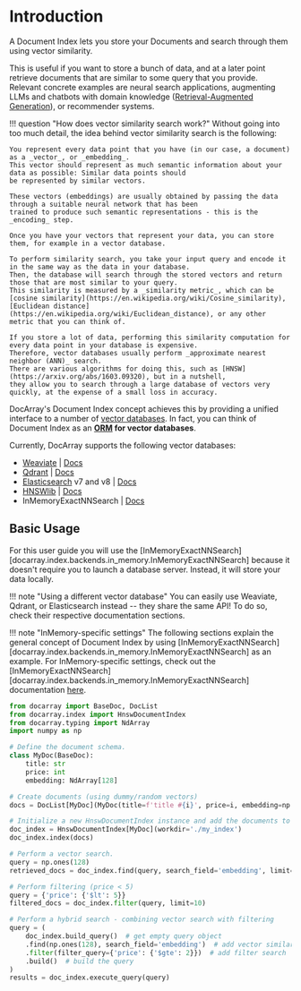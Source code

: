 # Introduction

A Document Index lets you store your Documents and search through them using vector similarity.

This is useful if you want to store a bunch of data, and at a later point retrieve documents that are similar to
some query that you provide.
Relevant concrete examples are neural search applications, augmenting LLMs and chatbots with domain knowledge ([Retrieval-Augmented Generation](https://arxiv.org/abs/2005.11401)),
or recommender systems.

!!! question "How does vector similarity search work?"
    Without going into too much detail, the idea behind vector similarity search is the following:

    You represent every data point that you have (in our case, a document) as a _vector_, or _embedding_.
    This vector should represent as much semantic information about your data as possible: Similar data points should
    be represented by similar vectors.

    These vectors (embeddings) are usually obtained by passing the data through a suitable neural network that has been
    trained to produce such semantic representations - this is the _encoding_ step.

    Once you have your vectors that represent your data, you can store them, for example in a vector database.
    
    To perform similarity search, you take your input query and encode it in the same way as the data in your database.
    Then, the database will search through the stored vectors and return those that are most similar to your query.
    This similarity is measured by a _similarity metric_, which can be [cosine similarity](https://en.wikipedia.org/wiki/Cosine_similarity),
    [Euclidean distance](https://en.wikipedia.org/wiki/Euclidean_distance), or any other metric that you can think of.

    If you store a lot of data, performing this similarity computation for every data point in your database is expensive.
    Therefore, vector databases usually perform _approximate nearest neighbor (ANN)_ search.
    There are various algorithms for doing this, such as [HNSW](https://arxiv.org/abs/1603.09320), but in a nutshell,
    they allow you to search through a large database of vectors very quickly, at the expense of a small loss in accuracy.

DocArray's Document Index concept achieves this by providing a unified interface to a number of [vector databases](https://learn.microsoft.com/en-us/semantic-kernel/concepts-ai/vectordb).
In fact, you can think of Document Index as an **[ORM](https://sqlmodel.tiangolo.com/db-to-code/) for vector databases**.

Currently, DocArray supports the following vector databases:

- [Weaviate](https://weaviate.io/)  |  [Docs](index_weaviate.md)
- [Qdrant](https://qdrant.tech/)  |  [Docs](index_qdrant.md)
- [Elasticsearch](https://www.elastic.co/elasticsearch/) v7 and v8  |  [Docs](index_elastic.md)
- [HNSWlib](https://github.com/nmslib/hnswlib)  |  [Docs](index_hnswlib.md)
- InMemoryExactNNSearch  |  [Docs](index_in_memory.md)


## Basic Usage

For this user guide you will use the [InMemoryExactNNSearch][docarray.index.backends.in_memory.InMemoryExactNNSearch]
because it doesn't require you to launch a database server. Instead, it will store your data locally.

!!! note "Using a different vector database"
    You can easily use Weaviate, Qdrant, or Elasticsearch instead -- they share the same API!
    To do so, check their respective documentation sections.

!!! note "InMemory-specific settings"
    The following sections explain the general concept of Document Index by using
    [InMemoryExactNNSearch][docarray.index.backends.in_memory.InMemoryExactNNSearch] as an example.
    For InMemory-specific settings, check out the [InMemoryExactNNSearch][docarray.index.backends.in_memory.InMemoryExactNNSearch] documentation
    [here](index_in_memory.md).


```python
from docarray import BaseDoc, DocList
from docarray.index import HnswDocumentIndex
from docarray.typing import NdArray
import numpy as np

# Define the document schema.
class MyDoc(BaseDoc):
    title: str
    price: int
    embedding: NdArray[128]

# Create documents (using dummy/random vectors)
docs = DocList[MyDoc](MyDoc(title=f'title #{i}', price=i, embedding=np.random.rand(128)) for i in range(10))

# Initialize a new HnswDocumentIndex instance and add the documents to the index.
doc_index = HnswDocumentIndex[MyDoc](workdir='./my_index')
doc_index.index(docs)

# Perform a vector search.
query = np.ones(128)
retrieved_docs = doc_index.find(query, search_field='embedding', limit=10)

# Perform filtering (price < 5)
query = {'price': {'$lt': 5}}
filtered_docs = doc_index.filter(query, limit=10)

# Perform a hybrid search - combining vector search with filtering
query = (
    doc_index.build_query()  # get empty query object
    .find(np.ones(128), search_field='embedding')  # add vector similarity search
    .filter(filter_query={'price': {'$gte': 2}})  # add filter search
    .build()  # build the query
)
results = doc_index.execute_query(query)
```
